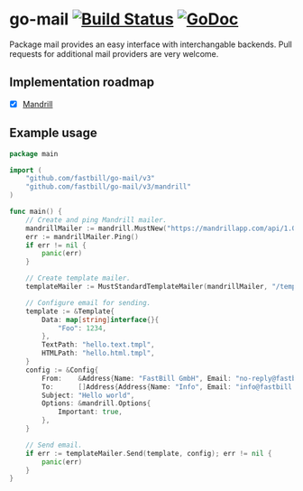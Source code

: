 # go-mail [![Build Status](https://travis-ci.org/fastbill/go-mail.svg?branch=master)](https://travis-ci.org/fastbill/go-mail) [![GoDoc](https://godoc.org/github.com/fastbill/go-mail?status.svg)](https://godoc.org/github.com/fastbill/go-mail)

Package mail provides an easy interface with interchangable backends.
Pull requests for additional mail providers are very welcome.

## Implementation roadmap

- [x] [Mandrill](https://mandrillapp.com)

## Example usage

```go
package main

import (
	"github.com/fastbill/go-mail/v3"
	"github.com/fastbill/go-mail/v3/mandrill"
)

func main() {
	// Create and ping Mandrill mailer.
	mandrillMailer := mandrill.MustNew("https://mandrillapp.com/api/1.0/", "my-token")
	err := mandrillMailer.Ping()
	if err != nil {
		panic(err)
	}

	// Create template mailer.
	templateMailer := MustStandardTemplateMailer(mandrillMailer, "/templates/*.tmpl")

	// Configure email for sending.
	template := &Template{
		Data: map[string]interface{}{
			"Foo": 1234,
		},
		TextPath: "hello.text.tmpl",
		HTMLPath: "hello.html.tmpl",
	}
	config := &Config{
		From:    &Address{Name: "FastBill GmbH", Email: "no-reply@fastbill.com"},
		To:      []Address{Address{Name: "Info", Email: "info@fastbill.com"}},
		Subject: "Hello world",
		Options: &mandrill.Options{
			Important: true,
		},
	}

	// Send email.
	if err := templateMailer.Send(template, config); err != nil {
		panic(err)
	}
}
```
